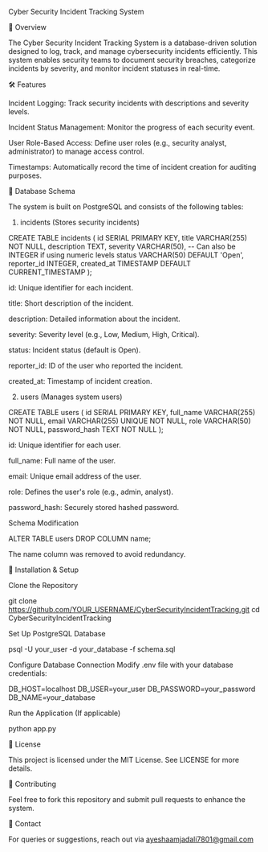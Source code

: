 Cyber Security Incident Tracking System

📌 Overview

The Cyber Security Incident Tracking System is a database-driven solution designed to log, track, and manage cybersecurity incidents efficiently. This system enables security teams to document security breaches, categorize incidents by severity, and monitor incident statuses in real-time.

🛠 Features

Incident Logging: Track security incidents with descriptions and severity levels.

Incident Status Management: Monitor the progress of each security event.

User Role-Based Access: Define user roles (e.g., security analyst, administrator) to manage access control.

Timestamps: Automatically record the time of incident creation for auditing purposes.

📂 Database Schema

The system is built on PostgreSQL and consists of the following tables:

1. incidents (Stores security incidents)

CREATE TABLE incidents (
    id SERIAL PRIMARY KEY,
    title VARCHAR(255) NOT NULL,
    description TEXT,
    severity VARCHAR(50),  -- Can also be INTEGER if using numeric levels
    status VARCHAR(50) DEFAULT 'Open',
    reporter_id INTEGER,
    created_at TIMESTAMP DEFAULT CURRENT_TIMESTAMP
);

id: Unique identifier for each incident.

title: Short description of the incident.

description: Detailed information about the incident.

severity: Severity level (e.g., Low, Medium, High, Critical).

status: Incident status (default is Open).

reporter_id: ID of the user who reported the incident.

created_at: Timestamp of incident creation.

2. users (Manages system users)

CREATE TABLE users (
    id SERIAL PRIMARY KEY,
    full_name VARCHAR(255) NOT NULL,
    email VARCHAR(255) UNIQUE NOT NULL,
    role VARCHAR(50) NOT NULL,
    password_hash TEXT NOT NULL
);

id: Unique identifier for each user.

full_name: Full name of the user.

email: Unique email address of the user.

role: Defines the user's role (e.g., admin, analyst).

password_hash: Securely stored hashed password.

Schema Modification

ALTER TABLE users DROP COLUMN name;

The name column was removed to avoid redundancy.

🚀 Installation & Setup

Clone the Repository

git clone https://github.com/YOUR_USERNAME/CyberSecurityIncidentTracking.git
cd CyberSecurityIncidentTracking

Set Up PostgreSQL Database

psql -U your_user -d your_database -f schema.sql

Configure Database Connection
Modify .env file with your database credentials:

DB_HOST=localhost
DB_USER=your_user
DB_PASSWORD=your_password
DB_NAME=your_database

Run the Application (If applicable)

python app.py

📜 License

This project is licensed under the MIT License. See LICENSE for more details.

🤝 Contributing

Feel free to fork this repository and submit pull requests to enhance the system.

📧 Contact

For queries or suggestions, reach out via ayeshaamjadali7801@gmail.com

